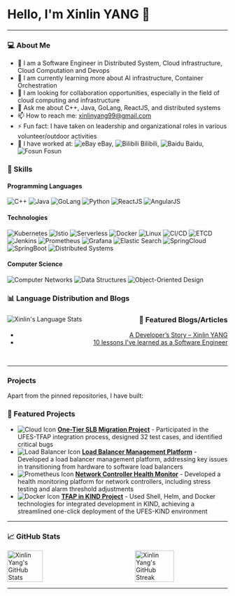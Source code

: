 # Hello, I'm Xinlin YANG 👋

---

### 💻 About Me

- 🔭 I am a Software Engineer in Distributed System, Cloud infrastructure, Cloud Computation and Devops
- 🌱 I am currently learning more about AI infrastructure, Container Orchestration
- 👯 I am looking for collaboration opportunities, especially in the field of cloud computing and infrastructure
- 💬 Ask me about C++, Java, GoLang, ReactJS, and distributed systems
- 📫 How to reach me: [xinlinyang99@gmail.com](mailto:xinlinyang99@gmail.com)
- ⚡ Fun fact: I have taken on leadership and organizational roles in various volunteer/outdoor activities
- 🏢 I have worked at: 
  <img src="https://img.icons8.com/color/24/000000/ebay.png" alt="eBay" title="eBay"/> eBay, 
  <img src="https://img.icons8.com/color/24/000000/bilibili.png" alt="Bilibili" title="Bilibili"/> Bilibili, 
  <img src="https://img.icons8.com/color/24/000000/baidu.png" alt="Baidu" title="Baidu"/> Baidu, 
  <img src="https://img.icons8.com/color/24/000000/fosun.png" alt="Fosun" title="Fosun"/> Fosun

### 🔧 Skills

#### Programming Languages

![C++](https://img.shields.io/badge/-C++-00599C?style=flat-square&logo=c)
![Java](https://img.shields.io/badge/-Java-007396?style=flat-square&logo=java)
![GoLang](https://img.shields.io/badge/-GoLang-00ADD8?style=flat-square&logo=go)
![Python](https://img.shields.io/badge/-Python-3776AB?style=flat-square&logo=python)
![ReactJS](https://img.shields.io/badge/-ReactJS-61DAFB?style=flat-square&logo=react)
![AngularJS](https://img.shields.io/badge/-AngularJS-DD0031?style=flat-square&logo=angular)

#### Technologies

![Kubernetes](https://img.shields.io/badge/-Kubernetes-326CE5?style=flat-square&logo=kubernetes)
![Istio](https://img.shields.io/badge/-Istio-466BB0?style=flat-square&logo=istio)
![Serverless](https://img.shields.io/badge/-Serverless-FD5750?style=flat-square&logo=serverless)
![Docker](https://img.shields.io/badge/-Docker-2496ED?style=flat-square&logo=docker)
![Linux](https://img.shields.io/badge/-Linux-FCC624?style=flat-square&logo=linux)
![CI/CD](https://img.shields.io/badge/-CI/CD-0078D7?style=flat-square&logo=azure-pipelines)
![ETCD](https://img.shields.io/badge/-ETCD-0095D5?style=flat-square&logo=etcd)
![Jenkins](https://img.shields.io/badge/-Jenkins-D24939?style=flat-square&logo=jenkins)
![Prometheus](https://img.shields.io/badge/-Prometheus-E6522C?style=flat-square&logo=prometheus)
![Grafana](https://img.shields.io/badge/-Grafana-F46800?style=flat-square&logo=grafana)
![Elastic Search](https://img.shields.io/badge/-Elastic%20Search-005571?style=flat-square&logo=elasticsearch)
![SpringCloud](https://img.shields.io/badge/-SpringCloud-6DB33F?style=flat-square&logo=spring)
![SpringBoot](https://img.shields.io/badge/-SpringBoot-6DB33F?style=flat-square&logo=springboot)
![Distributed Systems](https://img.shields.io/badge/-Distributed%20Systems-FF6C37?style=flat-square&logo=apache)

#### Computer Science

![Computer Networks](https://img.shields.io/badge/-Computer%20Networks-007396?style=flat-square&logo=network)
![Data Structures](https://img.shields.io/badge/-Data%20Structures-FF6F00?style=flat-square&logo=data)
![Object-Oriented Design](https://img.shields.io/badge/-Object--Oriented%20Design-8A2BE2?style=flat-square&logo=design)

### 📊 Language Distribution and Blogs

<div>
     <img align="left" src="https://github-readme-stats.vercel.app/api/top-langs/?username=xinlin2333&layout=compact&theme=radical" alt="Xinlin's Language Stats" />
  <div align="right">
    <h3>📝 Featured Blogs/Articles</h3>
    <ul>
      <li><a href="https://your-blog-link.com">A Developer’s Story – Xinlin YANG</a></li>
      <li><a href="https://your-blog-link.com">10 lessons I've learned as a Software Engineer</a></li>
    </ul>
  </div>
</div>

<br clear="both" />


---

### Projects

Apart from the pinned repositories, I have built:

### 🚀 Featured Projects


- ![Cloud Icon](https://img.icons8.com/fluency/48/000000/cloud.png) **[One-Tier SLB Migration Project](https://github.com/xinlin2333/one-tier-slb-migration)** - Participated in the UFES-TFAP integration process, designed 32 test cases, and identified critical bugs
- ![Load Balancer Icon](https://img.icons8.com/color/48/000000/load-balancer.png) **[Load Balancer Management Platform](https://github.com/xinlin2333/load-balancer-management)** - Developed a load balancer management platform, addressing key issues in transitioning from hardware to software load balancers
- ![Prometheus Icon](https://img.icons8.com/color/48/000000/prometheus.png) **[Network Controller Health Monitor](https://github.com/xinlin2333/network-controller-health-monitor)** - Developed a health monitoring platform for network controllers, including stress testing and alarm threshold adjustments
- ![Docker Icon](https://img.icons8.com/fluency/48/000000/docker.png) **[TFAP in KIND Project](https://github.com/xinlin2333/tfap-in-kind)** - Used Shell, Helm, and Docker technologies for integrated development in KIND, achieving a streamlined one-click deployment of the UFES-KIND environment
---

### 📈 GitHub Stats

<div style="display: flex; justify-content: space-between;">
  <img src="https://github-readme-stats.vercel.app/api?username=xinlin2333&show_icons=true&theme=radical" alt="Xinlin Yang's GitHub Stats" style="width: 40%;" />
  <img src="https://github-readme-streak-stats.herokuapp.com/?user=xinlin2333&theme=radical" alt="Xinlin Yang's GitHub Streak" style="width: 42%;" />
</div>

---
